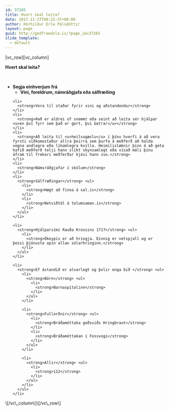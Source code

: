 ```yaml
---
id: 37265
title: Hvert skal leita?
date: 2017-11-27T00:22:37+00:00
author: Þórhildur Erla Pálsdóttir
layout: page
guid: http://gedfraedsla.is/?page_id=37265
slide_template:
  - default
---
```

\[vc\_row\]\[vc\_column\]

<div class="standard-arrow list-divider bullet-top">
  <p>
    <strong>Hvert skal leita?</strong>
  </p>
  
  <p>
    <strong> </strong>
  </p>
  
  <ul>
    <li>
      <strong>Segja einhverjum frá</strong> <ul>
        <li>
          <strong>Vini, foreldrum, námráðgjafa eða sálfræðing</strong>
        </li>
      </ul>
    </li>
    
    <li>
      <strong>Vera til staðar fyrir vini og aðstandendur</strong>
    </li>
    <li>
      <strong>Það er aldrei of snemmt eða seint að leita sér hjálpar <u>en því fyrr sem það er gert, því betra!</u></strong>
    </li>
    <li>
      <strong>Að leita til <u>heilsugæslu</u> í þínu hverfi á að vera fyrsti viðkomustaður allra þeirra sem þurfa á meðferð að halda vegna andlegra eða líkamlegra kvilla. Heimilislæknir þinn á að geta hafið meðferð telji hann slíkt skynsamlegt eða vísað máli þínu áfram til frekari meðferðar kjósi hann svo.</strong>
    </li>
    <li>
      <strong>Námsráðgjafar í skólum</strong>
    </li>
    <li>
      <strong>Sálfræðingar</strong> <ul>
        <li>
          <strong>Hægt að finna á sal.is</strong>
        </li>
        <li>
          <strong>Netviðtöl á tolumsaman.is</strong>
        </li>
      </ul>
    </li>
    
    <li>
      <strong>Hjálparsími Rauða Krossins 1717</strong> <ul>
        <li>
          <strong>Ókeypis er að hringja. Einnig er netspjall og er þessi þjónusta opin allan sólarhringinn.</strong>
        </li>
      </ul>
    </li>
    
    <li>
      <strong>Ef ástandið er alvarlegt og þolir enga bið </strong> <ul>
        <li>
          <strong>Börn</strong> <ul>
            <li>
              <strong>Barnaspítalinn</strong>
            </li>
          </ul>
        </li>
        
        <li>
          <strong>Fullorðnir</strong> <ul>
            <li>
              <strong>Bráðamóttaka geðsviðs Hringbraut</strong>
            </li>
            <li>
              <strong>Bráðamóttakan í Fossvogi</strong>
            </li>
          </ul>
        </li>
        
        <li>
          <strong>Allir</strong> <ul>
            <li>
              <strong>112</strong>
            </li>
          </ul>
        </li>
      </ul>
    </li>
  </ul>
</div>\[/vc\_column\]\[/vc\_row\]